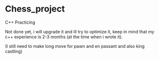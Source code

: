 # Chess_project
C++ Practicing

Not done yet, i will upgrade it and ill try to optimize it, keep in mind that my c++ experience is 2-3 months (at the time when i wrote it).

(I still need to make long move for pawn and en passant and also king castling)
